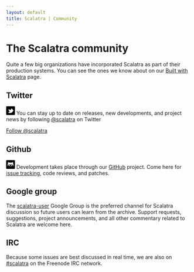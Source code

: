 ```yaml
---
layout: default
title: Scalatra | Community
---
```


<div class="page-header">
  <h1>The Scalatra community</h1>
</div>

Quite a few big organizations have incorporated Scalatra as part of their
production systems. You can see the ones we know about on our
[Built with Scalatra](built-with.html) page.


<div class="row">
  <div class="span4">
	<h2>Twitter</h2>
	<p><img src="../assets/img/glyphicons/glyphicons_392_twitter.png"/> You can stay up to date on releases, new developments, and project news by following <a href="http://twitter.com/#!/scalatra">@scalatra</a> on Twitter</p>
	<a href="https://twitter.com/scalatra" class="twitter-follow-button" data-show-count="false" data-lang="en">Follow @scalatra</a>
	<script>!function(d,s,id){var js,fjs=d.getElementsByTagName(s)[0];if(!d.getElementById(id)){js=d.createElement(s);js.id=id;js.src="//platform.twitter.com/widgets.js";fjs.parentNode.insertBefore(js,fjs);}}(document,"script","twitter-wjs");
	</script>
  </div>
  <div class="span4">
  	<h2>Github</h2>
  	<p><img src="../assets/img/glyphicons/glyphicons_381_github.png"/> Development takes place through our <a href="http://github.com/scalatra/scalatra">GitHub</a> project.  Come here for <a href="http://github.com/scalatra/scalatra/issues">issue tracking</a>, code reviews, and patches.</p>
  </div>
  <div class="span4">
  	<h2>Google group</h2>
  	<p>The <a href="http://groups.google.com/group/scalatra-user">scalatra-user</a> Google Group
	is the preferred channel for Scalatra discussion so future users can learn from the archive.  Support requests, suggestions, project announcements, and all other commentary related to Scalatra are welcome here.</p>
  </div>
  <div class="span4">
  	<h2>IRC</h2>
  	<p>Because some issues are best discussed in real time, we are also on <a href="http://webchat.freenode.net/?channels=#scalatra">#scalatra</a> on the Freenode IRC network.</p>
  </div>
</div>